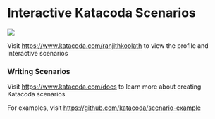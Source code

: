 # Interactive Katacoda Scenarios

[![](http://shields.katacoda.com/katacoda/ranjithkoolath/count.svg)](https://www.katacoda.com/ranjithkoolath "Get your profile on Katacoda.com")

Visit https://www.katacoda.com/ranjithkoolath to view the profile and interactive scenarios

### Writing Scenarios
Visit https://www.katacoda.com/docs to learn more about creating Katacoda scenarios

For examples, visit https://github.com/katacoda/scenario-example

